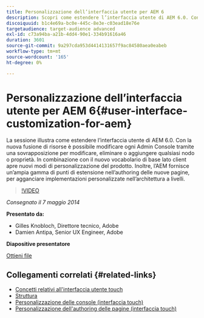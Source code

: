 ```yaml
---
title: Personalizzazione dell’interfaccia utente per AEM 6
description: Scopri come estendere l’interfaccia utente di AEM 6.0. Con la nuova fusione di risorse è possibile modificare ogni Admin Console tramite una sovrapposizione per modificare, eliminare o aggiungere qualsiasi nodo o proprietà.
discoiquuid: b1c4e69a-bc0e-445c-8e3e-c03ead18e76e
targetaudience: target-audience advanced
exl-id: c73a94ba-a21b-4dd4-90e1-334b91616a46
duration: 3601
source-git-commit: 9a297cda953d4414131657f9ac84580aea0eabeb
workflow-type: tm+mt
source-wordcount: '165'
ht-degree: 0%

---
```


# Personalizzazione dell’interfaccia utente per AEM 6{#user-interface-customization-for-aem}

La sessione illustra come estendere l’interfaccia utente di AEM 6.0. Con la nuova fusione di risorse è possibile modificare ogni Admin Console tramite una sovrapposizione per modificare, eliminare o aggiungere qualsiasi nodo o proprietà. In combinazione con il nuovo vocabolario di base lato client apre nuovi modi di personalizzazione del prodotto. Inoltre, l’AEM fornisce un’ampia gamma di punti di estensione nell’authoring delle nuove pagine, per agganciare implementazioni personalizzate nell’architettura a livelli.

>[!VIDEO](https://video.tv.adobe.com/v/19519/?quality=9)

*Consegnato il 7 maggio 2014*

**Presentato da:**

* Gilles Knobloch, Direttore tecnico, Adobe
* Damien Antipa, Senior UX Engineer, Adobe

**Diapositive presentatore**

[Ottieni file](assets/user-interface-customization-for-aem6.pdf)

## Collegamenti correlati {#related-links}

* [Concetti relativi all&#39;interfaccia utente touch](https://docs.adobe.com/docs/en/aem/6-0/develop/the-basics/touch-ui-concepts.html)
* [Struttura](https://docs.adobe.com/docs/en/aem/6-0/develop/the-basics/touch-ui-structure.html)
* [Personalizzazione delle console (interfaccia touch)](https://docs.adobe.com/docs/en/aem/6-0/develop/extending/customizing-consoles-touch.html)
* [Personalizzazione dell&#39;authoring delle pagine (interfaccia touch)](https://docs.adobe.com/docs/en/aem/6-0/develop/extending/customizing-page-authoring-touch.html)
